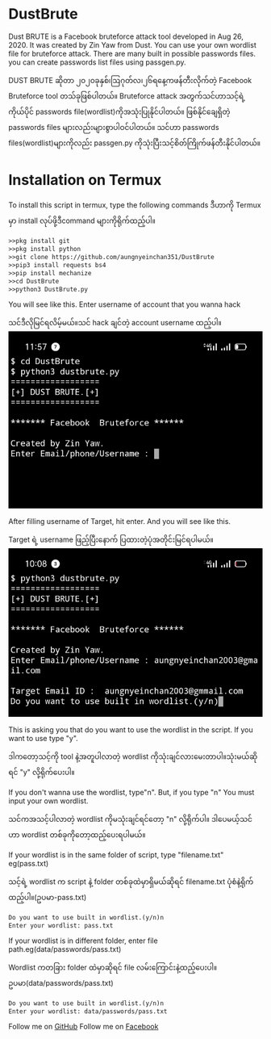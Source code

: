 # DustBrute
Dust BRUTE is a Facebook bruteforce attack tool developed in Aug 26, 2020. It was created by Zin Yaw from Dust. 
You can use your own wordlist file for bruteforce attack.
There are many built in possible passwords files.
you can create passwords list files using passgen.py.

DUST BRUTE ဆိုတာ ၂၀၂၀ခုနှစ်၊ဩဂုတ်လ၊၂၆ရနေ့ကဖန်တီးလိုက်တဲ့ Facebook Bruteforce tool တသ်ခုဖြစ်ပါတယ်။
Bruteforce attack အတွက်သင်ဟာသင့်ရဲ့ကိုယ်ပိုင် passwords file(wordlist)ကိုအသုံးပြုနိုင်ပါတယ်။
ဖြစ်နိုင်ချေရှိတဲ့ passwords files များလည်းများစွာပါဝင်ပါတယ်။
သင်ဟာ passwords files(wordlist)များကိုလည်း passgen.py ကိုသုံးပြီးသင့်စိတ်ကြိုက်ဖန်တီးနိုင်ပါတယ်။

# Installation on Termux
To install this script in termux, type the following commands
ဒီဟာကို Termux မှာ install လုပ်ဖို့ဒီcommand များကိုရိုက်ထည့်ပါ။
```
>>pkg install git
>>pkg install python
>>git clone https://github.com/aungnyeinchan351/DustBrute
>>pip3 install requests bs4
>>pip install mechanize
>>cd DustBrute
>>python3 DustBrute.py
```
You will see like this. Enter username of account that you wanna hack

သင်ဒီလိုမြင်ရလိမ့်မယ်။သင် hack ချင်တဲ့ account username ထည့်ပါ။
![Capture 1](https://github.com/aungnyeinchan351/DustBrute/blob/master/IMG_20200828_115844.jpg)

After filling username of Target, hit enter. And you will see like this.

Target ရဲ့ username ဖြည့်ပြီးနောက် ပြထားတဲ့ပုံအတိုင်းမြင်ရပါမယ်။
![Capture 2](https://github.com/aungnyeinchan351/DustBrute/blob/master/IMG_20200828_100833.jpg)

This is asking you that do you want to use the wordlist in the script.
If you want to use type "y".

ဒါကတော့သင့်ကို tool နဲ့အတူပါလာတဲ့ wordlist ကိုသုံးချင်လားမေးတာပါ။သုံးမယ်ဆိုရင် "y" လို့ရိုက်ပေးပါ။

If you don't wanna use the wordlist, type"n". But, if you type "n" 
You must input your own wordlist.

သင်ကအသင့်ပါလာတဲ့ wordlist ကိုမသုံးချင်ရင်‌‌တော့ "n" လို့ရိုက်ပါ။
ဒါပေမယ့်သင်ဟာ wordlist တစ်ခုကိုတော့ထည့်ပေးရပါမယ်။

If your wordlist is in the same folder of script, type "filename.txt" eg(pass.txt)

သင့်ရဲ့ wordlist က script နဲ့ folder တစ်ခုထဲမှာရှိမယ်ဆိုရင် filename.txt ပုံစံနဲ့ရိုက်ထည့်ပါ။(ဥပမာ-pass.txt)

```
Do you want to use built in wordlist.(y/n)n
Enter your wordlist: pass.txt
```
If your wordlist is in different folder, enter file path.eg(data/passwords/pass.txt)

Wordlist ကတခြား folder ထဲမှာဆိုရင် file လမ်းကြောင်းနဲ့ထည့်ပေးပါ။ ဥပမာ(data/passwords/pass.txt)
```
Do you want to use built in wordlist.(y/n)n
Enter your wordlist: data/passwords/pass.txt
```
Follow me on [GitHub](https://github.com/aungnyeinchan351)
Follow me on [Facebook](https://faceboik.com/zinyaw3063)

